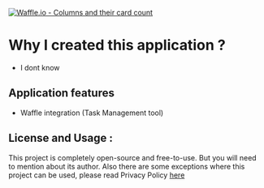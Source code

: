[![Waffle.io - Columns and their card count](https://badge.waffle.io/abdullahsumbal/HamzavsSumbal_Gift.svg?columns=all)](https://waffle.io/abdullahsumbal/HamzavsSumbal_Gift)


# Why I created this application ?

- I dont know

## Application features
-   Waffle integration (Task Management tool)

## License and Usage :

This project is completely open-source and free-to-use. But you will need to mention about its author.
Also there are some exceptions where this project can be used, please read Privacy Policy [here](http://parthsarthee.com/ops-privacy-policy)
